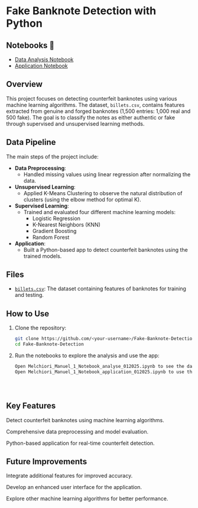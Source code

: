 # Fake Banknote Detection with Python

## Notebooks 📓
- [Data Analysis Notebook](https://github.com/Melchmanu/-Fake-Banknote-Detection-with-Python/blob/main/Melchiori_Manuel_1_Notebook_analyse_012025.ipynb)
- [Application Notebook](https://github.com/Melchmanu/-Fake-Banknote-Detection-with-Python/blob/main/Melchiori_Manuel_1_Notebook_application_012025.ipynb)

## Overview
This project focuses on detecting counterfeit banknotes using various machine learning algorithms. The dataset, `billets.csv`, contains features extracted from genuine and forged banknotes (1,500 entries: 1,000 real and 500 fake). The goal is to classify the notes as either authentic or fake through supervised and unsupervised learning methods.

## Data Pipeline
The main steps of the project include:
- **Data Preprocessing**: 
  - Handled missing values using linear regression after normalizing the data.
- **Unsupervised Learning**: 
  - Applied K-Means Clustering to observe the natural distribution of clusters (using the elbow method for optimal K).
- **Supervised Learning**: 
  - Trained and evaluated four different machine learning models:
    - Logistic Regression
    - K-Nearest Neighbors (KNN)
    - Gradient Boosting
    - Random Forest
- **Application**: 
  - Built a Python-based app to detect counterfeit banknotes using the trained models.

## Files
- [`billets.csv`](https://github.com/Melchmanu/-Fake-Banknote-Detection-with-Python/blob/main/billets.csv): The dataset containing features of banknotes for training and testing.

## How to Use
1. Clone the repository:
   ```bash
   git clone https://github.com/<your-username>/Fake-Banknote-Detection
   cd Fake-Banknote-Detection

2. Run the notebooks to explore the analysis and use the app:
   ```bash
   Open Melchiori_Manuel_1_Notebook_analyse_012025.ipynb to see the data preprocessing, unsupervised analysis, and training/evaluation of the models.
   Open Melchiori_Manuel_1_Notebook_application_012025.ipynb to use the app for detecting counterfeit banknotes with trained models.





## Key Features
Detect counterfeit banknotes using machine learning algorithms.

Comprehensive data preprocessing and model evaluation.

Python-based application for real-time counterfeit detection.




## Future Improvements
Integrate additional features for improved accuracy.

Develop an enhanced user interface for the application.

Explore other machine learning algorithms for better performance.
